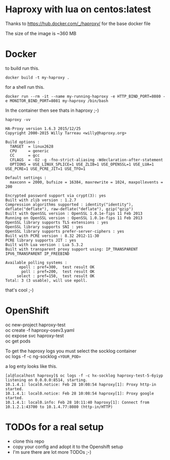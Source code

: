 
# Haproxy with lua on centos:latest

Thanks to https://hub.docker.com/_/haproxy/ for the base docker file

The size of the image is ~360 MB

# Docker

to build run this.

```
docker build -t my-haproxy .
```

for a shell run this.

```
docker run --rm -it --name my-running-haproxy -e HTTP_BIND_PORT=8080 -e MONITOR_BIND_PORT=8081 my-haproxy /bin/bash
```

In the container then see thats in haproxy ;-)

```
haproxy -vv

HA-Proxy version 1.6.3 2015/12/25
Copyright 2000-2015 Willy Tarreau <willy@haproxy.org>

Build options :
  TARGET  = linux2628
  CPU     = generic
  CC      = gcc
  CFLAGS  = -O2 -g -fno-strict-aliasing -Wdeclaration-after-statement
  OPTIONS = USE_LINUX_SPLICE=1 USE_ZLIB=1 USE_OPENSSL=1 USE_LUA=1 USE_PCRE=1 USE_PCRE_JIT=1 USE_TFO=1

Default settings :
  maxconn = 2000, bufsize = 16384, maxrewrite = 1024, maxpollevents = 200

Encrypted password support via crypt(3): yes
Built with zlib version : 1.2.7
Compression algorithms supported : identity("identity"), deflate("deflate"), raw-deflate("deflate"), gzip("gzip")
Built with OpenSSL version : OpenSSL 1.0.1e-fips 11 Feb 2013
Running on OpenSSL version : OpenSSL 1.0.1e-fips 11 Feb 2013
OpenSSL library supports TLS extensions : yes
OpenSSL library supports SNI : yes
OpenSSL library supports prefer-server-ciphers : yes
Built with PCRE version : 8.32 2012-11-30
PCRE library supports JIT : yes
Built with Lua version : Lua 5.3.2
Built with transparent proxy support using: IP_TRANSPARENT IPV6_TRANSPARENT IP_FREEBIND

Available polling systems :
      epoll : pref=300,  test result OK
       poll : pref=200,  test result OK
     select : pref=150,  test result OK
Total: 3 (3 usable), will use epoll.
```

that's cool ;-)

# OpenShift

oc new-project haproxy-test  
oc create -f haproxy-osev3.yaml  
oc expose svc haproxy-test  
oc get pods  

To get the haproxy logs you must select the socklog container  
oc logs -f -c ng-socklog `<YOUR_POD>`

a log enty looks like this.

```
[al@localhost haproxy]$ oc logs -f -c hx-socklog haproxy-test-5-6yiyp
listening on 0.0.0.0:8514, starting.
10.1.4.1: local0.notice: Feb 28 10:08:54 haproxy[1]: Proxy http-in started.
10.1.4.1: local0.notice: Feb 28 10:08:54 haproxy[1]: Proxy google started.
10.1.4.1: local0.info: Feb 28 10:11:40 haproxy[1]: Connect from 10.1.2.1:43700 to 10.1.4.77:8080 (http-in/HTTP)
```

# TODOs for a real setup
- clone this repo
- copy your config and adopt it to the Openshift setup
- I'm sure there are lot more TODOs ;-)
